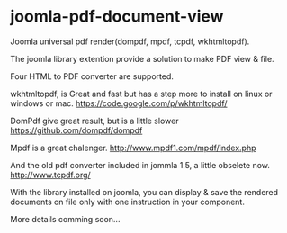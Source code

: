 joomla-pdf-document-view
========================

Joomla universal pdf render(dompdf, mpdf, tcpdf, wkhtmltopdf).

The joomla library extention provide a solution to make PDF view & file.

Four HTML to PDF converter are supported.

wkhtmltopdf, is Great and fast but has a step more to install on linux or windows or mac.
https://code.google.com/p/wkhtmltopdf/

DomPdf give great result, but is a little slower 
https://github.com/dompdf/dompdf

Mpdf is a great chalenger.
http://www.mpdf1.com/mpdf/index.php

And the old pdf converter included in jommla 1.5, a little obselete now.
http://www.tcpdf.org/

With the library installed on joomla, you can display & save the rendered documents on file only with one instruction in your component.

More details comming soon...
